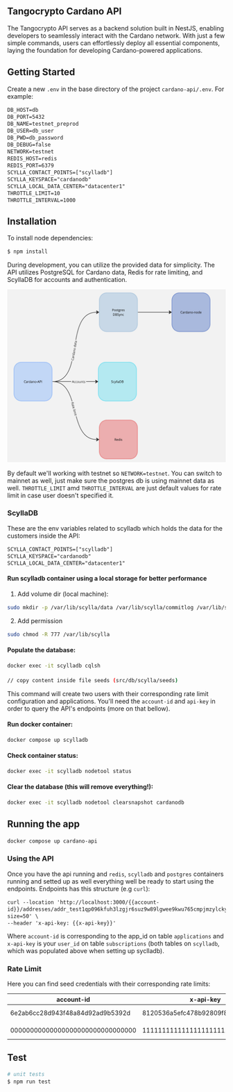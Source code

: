 
## Tangocrypto Cardano API

The Tangocrypto API serves as a backend solution built in NestJS, enabling developers to seamlessly interact with the Cardano network. With just a few simple commands, users can effortlessly deploy all essential components, laying the foundation for developing Cardano-powered applications.

## Getting Started
Create a new `.env` in the base directory of the project `cardano-api/.env`. For example:

```
DB_HOST=db
DB_PORT=5432
DB_NAME=testnet_preprod
DB_USER=db_user
DB_PWD=db_password
DB_DEBUG=false
NETWORK=testnet
REDIS_HOST=redis
REDIS_PORT=6379
SCYLLA_CONTACT_POINTS=["scylladb"]
SCYLLA_KEYSPACE="cardanodb"
SCYLLA_LOCAL_DATA_CENTER="datacenter1"
THROTTLE_LIMIT=10
THROTTLE_INTERVAL=1000
```
## Installation
To install node dependencies:

```bash
$ npm install
```

During development, you can utilize the provided data for simplicity. The API utilizes PostgreSQL for Cardano data, Redis for rate limiting, and ScyllaDB for accounts and authentication.

![Cardano-API](cardano-api.jpg)


By default we'll working with testnet so `NETWORK=testnet`. You can switch to mainnet as well, just make sure the postgres db is using mainnet data as well. `THROTTLE_LIMIT` amd `THROTTLE_INTERVAL` are just default values for rate limit in case user doesn't specified it.

### ScyllaDB

These are the env variables related to scylladb which holds the data for the customers inside the API:

```
SCYLLA_CONTACT_POINTS=["scylladb"]
SCYLLA_KEYSPACE="cardanodb"
SCYLLA_LOCAL_DATA_CENTER="datacenter1"
```

#### Run scylladb container using a local storage for better performance

1. Add volume dir (local machine):

```bash
sudo mkdir -p /var/lib/scylla/data /var/lib/scylla/commitlog /var/lib/scylla/hints /var/lib/scylla/view_hints
```

2. Add permission

```bash
sudo chmod -R 777 /var/lib/scylla
```

#### Populate the database:

```bash
docker exec -it scylladb cqlsh

// copy content inside file seeds (src/db/scylla/seeds)

```

This command will create two users with their corresponding rate limit configuration and applications. You'll need the `account-id` and `api-key` in order to query the API's endpoints (more on that bellow).

#### Run docker container:

```bash
docker compose up scylladb
```

#### Check container status:

```bash
docker exec -it scylladb nodetool status
```

#### Clear the database (this will remove everything!):

```bash
docker exec -it scylladb nodetool clearsnapshot cardanodb
```


## Running the app

```bash
docker compose up cardano-api
```

### Using the API
Once you have the api running and `redis`, `scylladb` and `postgres` containers running and setted up as well everything well be ready to start using the endpoints.
Endpoints has this structure (e.g `curl`):

```
curl --location 'http://localhost:3000/{{account-id}}/addresses/addr_test1qp096kfuh3lzgjr6suz9w89lgwee9kwu765cmpjmzylckywdlts73fm59h9svf05xnxctt2fhslzqffdsfhl2hyg49asd4lwnt/utxos?size=50' \
--header 'x-api-key: {{x-api-key}}'
```
Where `account-id` is corresponding to the app_id on table `applications` and `x-api-key` is your `user_id` on table `subscriptions` (both tables on `scylladb`, which was populated above when setting up syclladb).

### Rate Limit
Here you can find seed credentials with their corresponding rate limits:

|  account-id | x-api-key  | |
|---|---|--|
| 6e2ab6cc28d943f48a84d92ad9b5392d  | 8120536a5efc478b92809f8f1987a76e  | 10 req/sec |
| 00000000000000000000000000000000  | 11111111111111111111111111111111  | 3 req/min  |


## Test

```bash
# unit tests
$ npm run test
```
